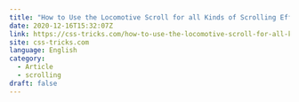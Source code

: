 ```yaml
---
title: "How to Use the Locomotive Scroll for all Kinds of Scrolling Effects"
date: 2020-12-16T15:32:07Z
link: https://css-tricks.com/how-to-use-the-locomotive-scroll-for-all-kinds-of-scrolling-effects/?utm_medium=RSS&utm_source=news.12bit.vn
site: css-tricks.com
language: English
category:
  - Article
  - scrolling
draft: false
---
```

